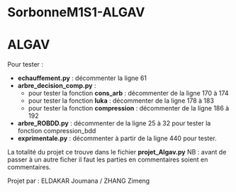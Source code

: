 # SorbonneM1S1-ALGAV
# ALGAV

Pour tester :


- **echauffement.py** : décommenter la ligne 61
-  **arbre_decision_comp.py** : 
    - pour tester la fonction **cons_arb** : décommenter de la ligne 170 à 174
    - pour tester la fonction **luka** : décommenter de la ligne 178 à 183
    - pour tester la fonction **compression** : décommenter de la ligne 186 à 192
-  **arbre_ROBDD.py** : décommenter de la ligne 25 à 32 pour tester la fonction compression_bdd
-  **exprimentale.py** : décommenter à partir de la ligne 440 pour tester.

La totalité du projet ce trouve dans le fichier **projet_Algav.py**
NB : avant de passer à un autre ficher il faut les parties en commentaires soient en commentaires. 

Projet par : 
ELDAKAR Joumana /
ZHANG Zimeng 

